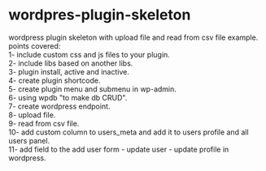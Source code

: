 # wordpres-plugin-skeleton
wordpress plugin skeleton with upload file and read from csv file example.<br/>
points covered: <br/>
1- include custom css and js files to your plugin.<br/>
2- include libs based on another libs.<br/>
3- plugin install, active and inactive.<br/>
4- create plugin shortcode.<br/>
5- create plugin menu and submenu in wp-admin.<br/>
6- using wpdb "to make db CRUD".<br/>
7- create wordpress endpoint.<br/>
8- upload file.<br/>
9- read from csv file.<br/>
10- add custom column to users_meta and add it to users profile and all users panel.<br/>
11- add field to the add user form - update user - update profile in wordpress.
